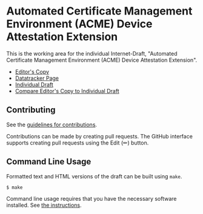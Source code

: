# Automated Certificate Management Environment (ACME) Device Attestation Extension

This is the working area for the individual Internet-Draft, "Automated Certificate Management Environment (ACME) Device Attestation Extension".

* [Editor's Copy](https://brandonweeks.github.io/draft-bweeks-acme-device-attest/#go.draft-bweeks-acme-device-attest.html)
* [Datatracker Page](https://datatracker.ietf.org/doc/draft-bweeks-acme-device-attest)
* [Individual Draft](https://datatracker.ietf.org/doc/html/draft-bweeks-acme-device-attest)
* [Compare Editor's Copy to Individual Draft](https://brandonweeks.github.io/draft-bweeks-acme-device-attest/#go.draft-bweeks-acme-device-attest.diff)


## Contributing

See the
[guidelines for contributions](https://github.com/brandonweeks/draft-bweeks-acme-device-attest/blob/main/CONTRIBUTING.md).

Contributions can be made by creating pull requests.
The GitHub interface supports creating pull requests using the Edit (✏) button.


## Command Line Usage

Formatted text and HTML versions of the draft can be built using `make`.

```sh
$ make
```

Command line usage requires that you have the necessary software installed.  See
[the instructions](https://github.com/martinthomson/i-d-template/blob/main/doc/SETUP.md).

